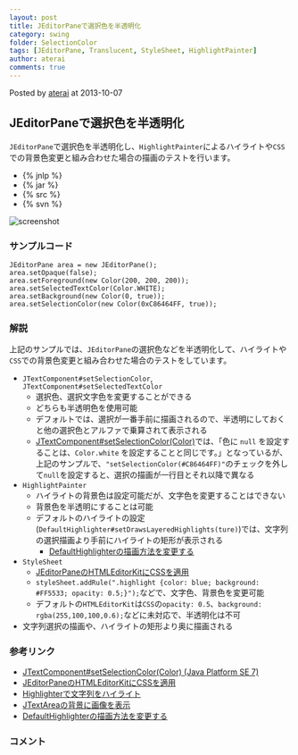 ```yaml
---
layout: post
title: JEditorPaneで選択色を半透明化
category: swing
folder: SelectionColor
tags: [JEditorPane, Translucent, StyleSheet, HighlightPainter]
author: aterai
comments: true
---
```


Posted by [aterai](http://terai.xrea.jp/aterai.html) at 2013-10-07

## JEditorPaneで選択色を半透明化
`JEditorPane`で選択色を半透明化し、`HighlightPainter`によるハイライトや`CSS`での背景色変更と組み合わせた場合の描画のテストを行います。

- {% jnlp %}
- {% jar %}
- {% src %}
- {% svn %}

<!-- dummy comment line for breaking list -->

![screenshot](https://lh4.googleusercontent.com/-vbDIDKoUbmw/UlFdSAKWCVI/AAAAAAAAB3A/wbVAmRfeTCY/s800/SelectionColor.png)

### サンプルコード
<pre class="prettyprint"><code>JEditorPane area = new JEditorPane();
area.setOpaque(false);
area.setForeground(new Color(200, 200, 200));
area.setSelectedTextColor(Color.WHITE);
area.setBackground(new Color(0, true));
area.setSelectionColor(new Color(0xC86464FF, true));
</code></pre>

### 解説
上記のサンプルでは、`JEditorPane`の選択色などを半透明化して、ハイライトや`CSS`での背景色変更と組み合わせた場合のテストをしています。

- `JTextComponent#setSelectionColor`, `JTextComponent#setSelectedTextColor`
    - 選択色、選択文字色を変更することができる
    - どちらも半透明色を使用可能
    - デフォルトでは、選択が一番手前に描画されるので、半透明にしておくと他の選択色とアルファで乗算されて表示される
    - [JTextComponent#setSelectionColor(Color)](http://docs.oracle.com/javase/jp/7/api/javax/swing/text/JTextComponent.html#setSelectionColor%28java.awt.Color%29)では、「色に `null` を設定することは、`Color.white` を設定することと同じです。」となっているが、上記のサンプルで、`"setSelectionColor(#C86464FF)"`のチェックを外して`null`を設定すると、選択の描画が一行目とそれ以降で異なる
- `HighlightPainter`
    - ハイライトの背景色は設定可能だが、文字色を変更することはできない
    - 背景色を半透明にすることは可能
    - デフォルトのハイライトの設定(`DefaultHighlighter#setDrawsLayeredHighlights(ture)`)では、文字列の選択描画より手前にハイライトの矩形が表示される
        - [DefaultHighlighterの描画方法を変更する](http://terai.xrea.jp/Swing/DrawsLayeredHighlights.html)
- `StyleSheet`
    - [JEditorPaneのHTMLEditorKitにCSSを適用](http://terai.xrea.jp/Swing/StyleSheet.html)
    - `styleSheet.addRule(".highlight {color: blue; background: #FF5533; opacity: 0.5;}");`などで、文字色、背景色を変更可能
    - デフォルトの`HTMLEditorKit`は`CSS`の`opacity: 0.5`、`background: rgba(255,100,100,0.6);`などに未対応で、半透明化は不可
- 文字列選択の描画や、ハイライトの矩形より奥に描画される

<!-- dummy comment line for breaking list -->

### 参考リンク
- [JTextComponent#setSelectionColor(Color) (Java Platform SE 7)](http://docs.oracle.com/javase/jp/7/api/javax/swing/text/JTextComponent.html#setSelectionColor%28java.awt.Color%29)
- [JEditorPaneのHTMLEditorKitにCSSを適用](http://terai.xrea.jp/Swing/StyleSheet.html)
- [Highlighterで文字列をハイライト](http://terai.xrea.jp/Swing/Highlighter.html)
- [JTextAreaの背景に画像を表示](http://terai.xrea.jp/Swing/CentredBackgroundBorder.html)
- [DefaultHighlighterの描画方法を変更する](http://terai.xrea.jp/Swing/DrawsLayeredHighlights.html)

<!-- dummy comment line for breaking list -->

### コメント
